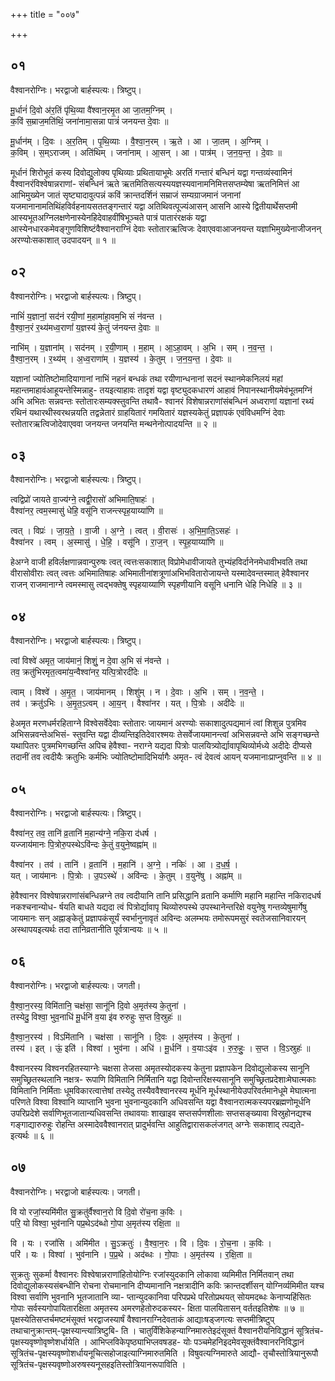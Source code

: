 +++
title = "००७"

+++


## ०१
वैश्वानरोग्निः। भरद्वाजो बार्हस्पत्यः। त्रिष्टुप्।

मू॒र्धानं॑ दि॒वो अ॑र॒तिं पृ॑थि॒व्या वै॑श्वान॒रमृ॒त आ जा॒तम॒ग्निम् ।  
क॒विं स॒म्राज॒मति॑थिं॒ जना॑नामा॒सन्ना पात्रं॑ जनयन्त दे॒वाः ॥

मू॒र्धान॑म् । दि॒वः । अ॒र॒तिम् । पृ॒थि॒व्याः । वै॒श्वा॒न॒रम् । ऋ॒ते । आ । जा॒तम् । अ॒ग्निम् ।  
क॒विम् । स॒म्ऽराजम् । अति॑थिम् । जना॑नाम् । आ॒सन् । आ । पात्र॑म् । ज॒न॒य॒न्त॒ । दे॒वाः ॥

मूर्धानं शिरोभूतं कस्य दिवोद्युलोक्य पृथिव्याः प्रथितायाभूमेः अरतिं गन्तारं बन्धिनं यद्वा गन्तव्यंस्वामिनं वैश्वानरंविश्वेषान्नराणां- संबन्धिनं ऋते ऋतमितिसत्यस्ययज्ञस्यवानामनिमित्तसप्तम्येषा ऋतनिमित्तं आ आभिमुख्येन जातं सृष्ट्यादावुत्पन्नं कविं क्रान्तदर्शिनं सम्राजं सम्यग्राजमानं जनानां यजमानानामतिथिंहविर्वहनायसततङ्गन्तारं यद्वा अतिथिवत्पूज्यंआसन् आसनि आस्ये द्वितीयार्थेसप्तमी आस्यभूतअग्निलक्षणेनास्येनहिदेवाहवींषिभूञ्चते पात्रं पातारंरक्षकं यद्वा आस्येनधारकमेवङ्गुणविशिष्टंवैश्वानराग्निं देवाः स्तोतारऋत्विजः देवाएववाआजनयन्त यज्ञाभिमुख्येनाजीजनन् अरण्योःसकाशात् उदपादयन् ॥ १ ॥

## ०२
वैश्वानरोग्निः। भरद्वाजो बार्हस्पत्यः। त्रिष्टुप्।

नाभिं॑ य॒ज्ञानां॒ सद॑नं रयी॒णां म॒हामा॑हा॒वम॒भि सं न॑वन्त ।  
वै॒श्वा॒न॒रं र॒थ्य॑मध्व॒राणां॑ य॒ज्ञस्य॑ के॒तुं ज॑नयन्त दे॒वाः ॥

नाभि॑म् । य॒ज्ञाना॑म् । सद॑नम् । र॒यी॒णाम् । म॒हाम् । आ॒ऽहा॒वम् । अ॒भि । सम् । न॒व॒न्त॒ ।  
वै॒श्वा॒न॒रम् । र॒थ्य॑म् । अ॒ध्व॒राणा॑म् । य॒ज्ञस्य॑ । के॒तुम् । ज॒न॒य॒न्त॒ । दे॒वाः ॥

यज्ञानां ज्योतिष्टोमादियागानां नाभिं नहनं बन्धकं तथा रयीणान्धनानां सदनं स्थानमेकनिलयं महां महान्तमाहावंआहूयन्तेस्मिन्नाहु- तयइत्याहावः तादृशं यद्वा वृष्ट्युदकधारणं आहावं निपानस्थानीयमेवंभूतमग्निं अभि अभितः सन्नवन्तः स्तोतारःसम्यक्स्तुवन्ति तथावै- श्वानरं विशेषान्नराणांसंबन्धिनं अध्वराणां यज्ञानां रथ्यं रथिनं यथारथीस्वरथन्नयति तद्वन्नेतारं ग्राहयितारं गमयितारं यज्ञस्यकेतुं प्रज्ञापकं एवंविधमग्निं देवाः स्तोतारऋत्विजोदेवाएववा जनयन्त जनयन्ति मन्थनेनोत्पादयन्ति ॥ २ ॥

## ०३
वैश्वानरोग्निः। भरद्वाजो बार्हस्पत्यः। त्रिष्टुप्।

त्वद्विप्रो॑ जायते वा॒ज्य॑ग्ने॒ त्वद्वी॒रासो॑ अभिमाति॒षाहः॑ ।  
वैश्वा॑नर॒ त्वम॒स्मासु॑ धेहि॒ वसू॑नि राजन्त्स्पृह॒याय्या॑णि ॥

त्वत् । विप्रः॑ । जा॒य॒ते॒ । वा॒जी । अ॒ग्ने॒ । त्वत् । वी॒रासः॑ । अ॒भि॒मा॒ति॒ऽसहः॑ ।  
वैश्वा॑नर । त्वम् । अ॒स्मासु॑ । धे॒हि॒ । वसू॑नि । रा॒ज॒न् । स्पृ॒ह॒याय्या॑णि ॥

हेअग्ने वाजी हविर्लक्षणान्नवान्पुरुषः त्वत् त्वत्तःसकाशात् विप्रोमेधावीजायते तुभ्यंहविर्दानेनमेधावीभवति तथा वीरासोवीराः त्वत् त्वत्तः अभिमातिषाहः अभिमातीनांशत्रूणांअभिभवितारोजायन्ते यस्मादेवन्तस्मात् हेवैश्वानर राजन् राजमानाग्ने त्वमस्मासु त्वद्भक्तेषु स्पृहयाय्याणि स्पृहणीयानि वसूनि धनानि धेहि निधेहि ॥ ३ ॥

## ०४
वैश्वानरोग्निः। भरद्वाजो बार्हस्पत्यः। त्रिष्टुप्।

त्वां विश्वे॑ अमृत॒ जाय॑मानं॒ शिशुं॒ न दे॒वा अ॒भि सं न॑वन्ते ।  
तव॒ क्रतु॑भिरमृत॒त्वमा॑य॒न्वैश्वा॑नर॒ यत्पि॒त्रोरदी॑देः ॥

त्वाम् । विश्वे॑ । अ॒मृ॒त॒ । जाय॑मानम् । शिशु॑म् । न । दे॒वाः । अ॒भि । सम् । न॒व॒न्ते॒ ।  
तव॑ । क्रतु॑ऽभिः । अ॒मृ॒त॒ऽत्वम् । आ॒य॒न् । वैश्वा॑नर । यत् । पि॒त्रोः । अदी॑देः ॥

हेअमृत मरणधर्मरहिताग्ने विश्वेसर्वेदेवाः स्तोतारः जायमानं अरण्योः सकाशादुत्पद्यमानं त्वां शिशुन्न पुत्रमिव अभिसन्नवन्तेअभिसं- स्तुवन्ति यद्वा दीव्यन्तिइतिदेवारश्मयः तेसर्वेजायमानन्त्वां अभिसन्नवन्ते अभि सङ्गच्छन्ते यथापितरः पुत्रमभिगच्छन्ति अपिच हेवैश्वा- नराग्ने यद्यदा पित्रोः पालयित्र्योर्द्यावापृथिव्योर्मध्ये अदीदेः दीप्यसे तदानीं तव त्वदीयैः क्रतुभिः कर्मभिः ज्योतिष्टोमादिभिर्यागैः अमृत- त्वं देवत्वं आयन् यजमानाःप्राप्नुवन्ति ॥ ४ ॥

## ०५
वैश्वानरोग्निः। भरद्वाजो बार्हस्पत्यः। त्रिष्टुप्।

वैश्वा॑नर॒ तव॒ तानि॑ व्र॒तानि॑ म॒हान्य॑ग्ने॒ नकि॒रा द॑धर्ष ।  
यज्जाय॑मानः पि॒त्रोरु॒पस्थेऽवि॑न्दः के॒तुं व॒युने॒ष्वह्ना॑म् ॥

वैश्वा॑नर । तव॑ । तानि॑ । व्र॒तानि॑ । म॒हानि॑ । अ॒ग्ने॒ । नकिः॑ । आ । द॒ध॒र्ष॒ ।  
यत् । जाय॑मानः । पि॒त्रोः । उ॒पऽस्थे॑ । अवि॑न्दः । के॒तुम् । व॒युने॑षु । अह्ना॑म् ॥

हेवैश्वानर विश्वेषान्नराणांसंबन्धिन्नग्ने तव त्वदीयानि तानि प्रसिद्धानि व्रतानि कर्माणि महानि महान्ति नकिरादधर्ष नकश्चनान्योध- र्षयति बाधते यद्यदा त्वं पित्रोर्द्यावापृ थिव्योरुपस्थे उपस्थानेन्तरिक्षे वयुनेषु गन्तव्येषुमार्गेषु जायमानः सन् अह्नाङ्केतुं प्रज्ञापकंसूर्यं स्वर्भानुनावृतं अविन्दः अलम्भयः तमोरूपमसुरं स्वतेजसानिवारयन् अस्थापयइत्यर्थः तदा तानिव्रतानीति पूर्वत्रान्वयः ॥ ५ ॥

## ०६
वैश्वानरोग्निः। भरद्वाजो बार्हस्पत्यः। जगती।

वै॒श्वा॒न॒रस्य॒ विमि॑तानि॒ चक्ष॑सा॒ सानू॑नि दि॒वो अ॒मृत॑स्य के॒तुना॑ ।  
तस्येदु॒ विश्वा॒ भुव॒नाधि॑ मू॒र्धनि॑ व॒या इ॑व रुरुहुः स॒प्त वि॒स्रुहः॑ ॥

वै॒श्वा॒न॒रस्य॑ । विऽमि॑तानि । चक्ष॑सा । सानू॑नि । दि॒वः । अ॒मृत॑स्य । के॒तुना॑ ।  
तस्य॑ । इत् । ऊं॒ इति॑ । विश्वा॑ । भुव॑ना । अधि॑ । मू॒र्धनि॑ । व॒याःऽइ॑व । रु॒रु॒हुः॒ । स॒प्त । वि॒ऽस्रुहः॑ ॥

वैश्वानरस्य विश्वनरहितस्याग्नेः चक्षसा तेजसा अमृतस्योदकस्य केतुना प्रज्ञापकेन दिवोद्युलोकस्य सानूनि समुच्छ्रितस्थलानि नक्षत्र- रूपाणि विमितानि निर्मितानि यद्वा दिवोन्तरिक्षस्यसानूनि समुच्छ्रितप्रदेशाःमेघात्मकाः विमितानि निर्मिताः धूमविकारत्वात्तेषां तस्येदु तस्यैववैश्वानरस्य मूर्धनि मूर्धस्थानीयेउपरिवर्तमानेधूमे मेघात्मना परिणते विश्वा विश्वानि व्याप्तानि भुवना भुवनान्युदकानि अधिवसन्ति यद्वा वैश्वानरात्मकस्यपरब्रह्मणोमूर्धनि उपरिप्रदेशे सर्वाणिभूतजातान्यधिवसन्ति तथावयाः शाखाइव सप्तसर्पणशीलाः सप्तसङ्ख्यावा विस्रुहोनद्यश्च गङ्गाद्यारुरुहुः रोहन्ति अस्मादेववैश्वानरात् प्रादुर्भवन्ति आहुतिद्वारासकलंजगत् अग्नेः सकाशाद् त्पद्यते- इत्यर्थः ॥ ६ ॥

## ०७
वैश्वानरोग्निः। भरद्वाजो बार्हस्पत्यः। जगती।

वि यो रजां॒स्यमि॑मीत सु॒क्रतु॑र्वैश्वान॒रो वि दि॒वो रो॑च॒ना क॒विः ।  
परि॒ यो विश्वा॒ भुव॑नानि पप्र॒थेऽद॑ब्धो गो॒पा अ॒मृत॑स्य रक्षि॒ता ॥

वि । यः । रजां॑सि । अमि॑मीत । सु॒ऽक्रतुः॑ । वै॒श्वा॒न॒रः । वि । दि॒वः । रो॒च॒ना । क॒विः ।  
परि॑ । यः । विश्वा॑ । भुव॑नानि । प॒प्र॒थे । अद॑ब्धः । गो॒पाः । अ॒मृत॑स्य । र॒क्षि॒ता ॥

सुक्रतुः सुकर्मा वैश्वानरः विश्वेषान्नराणांहितोयोग्निः रजांस्युदकानि लोकावा व्यमिमीत निर्मितवान् तथा दिवोद्युलोकस्यसंबन्धीनि रोचना रोचमानानि दीप्यमानानि नक्षत्रादीनि कविः क्रान्तदर्शीसन् योग्निर्व्यमिमीत यश्च विश्वा सर्वाणि भुवनानि भूतजातानि व्या- प्तान्युदकानिवा परिपप्रथे परितोप्रथयत् सोयमदब्धः केनाप्यहिंसितः गोपाः सर्वस्यगोपायितारक्षिता अमृतस्य अमरणहेतोरुदकस्यर- क्षिता पालयितासन् वर्ततइतिशेषः ॥ ७ ॥पृक्षस्येतिसप्तर्चमष्टमंसूक्तं भरद्वाजस्यार्षं वैश्वानराग्निदेवताकं आद्याःषड्जगत्यः सप्तमीत्रिष्टुप् तथाचानुक्रान्तम्-पृक्षस्यान्त्यात्रिष्टुबि- ति । चातुर्विंशिकेहन्याग्निमारुतेइदंसूक्तं वैश्वानरीयनिविद्धानं सूत्रितंच-पृक्षस्यवृष्णोवृष्णेशर्धायेति । आभिप्लविकेपृष्ठ्याभिप्लवषडह- योः पञ्चमेहनिइदमेवसूक्तंवैश्वानरनिविद्धानं सूत्रितंच-पृक्षस्यवृष्णोशर्धायनूचित्सहोजाइत्याग्निमारुतमिति । विषुवत्यग्निमारुते आद्यौ- तृचौस्तोत्रियानुरूपौ सूत्रितंच-पृक्षस्यवृष्णोअरुषस्यनूसहइतिस्तोत्रियानरूपाविति ।